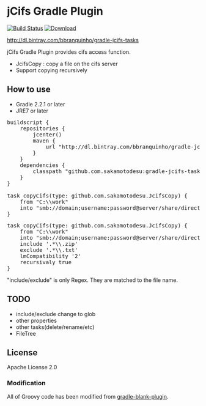 # jCifs Gradle Plugin

[![Build Status](https://travis-ci.org/sakamotodesu/gradle-jcifs-tasks.svg?branch=master)](https://travis-ci.org/sakamotodesu/gradle-jcifs-tasks)
[ ![Download](https://api.bintray.com/packages/sakamotodesu/maven/gradle-jcifs-tasks/images/download.svg) ](https://bintray.com/sakamotodesu/maven/gradle-jcifs-tasks/_latestVersion)

http://dl.bintray.com/bbranquinho/gradle-jcifs-tasks

jCifs Gradle Plugin provides cifs access function.

- JcifsCopy : copy a file on the cifs server
- Support copying recursively



## How to use

* Gradle 2.2.1 or later
* JRE7 or later

<pre>
buildscript {
    repositories {
        jcenter()
        maven {
            url "http://dl.bintray.com/bbranquinho/gradle-jcifs-tasks"
        }
    }
    dependencies {
        classpath "github.com.sakamotodesu:gradle-jcifs-tasks:v0.3.0"
    }
}

task copyCifs(type: github.com.sakamotodesu.JcifsCopy) {
    from "C:\\work"
    into "smb://domain;username:password@server/share/directory/path"
}
</pre>


<pre>
task copyCifs(type: github.com.sakamotodesu.JcifsCopy) {
    from "C:\\work"
    into "smb://domain;username:password@server/share/directory/path"
    include '.*\\.zip'
    exclude '.*\\.txt'
    lmCompatibility '2'
    recursivaly true
}
</pre>

"include/exclude" is only Regex. They are matched to the file name.


## TODO

- include/exclude change to glob
- other properties
- other tasks(delete/rename/etc)
- FileTree

## License

Apache License 2.0

### Modification

All of Groovy code has been modified from [gradle-blank-plugin](https://github.com/int128/gradle-plugin-blank).